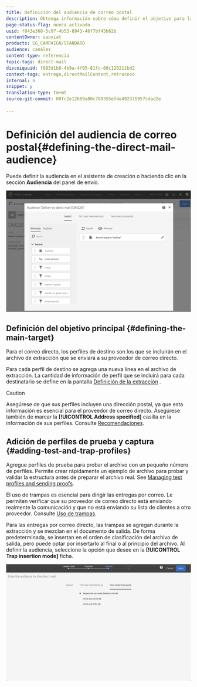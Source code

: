 ```yaml
---
title: Definición del audiencia de correo postal
description: Obtenga información sobre cómo definir el objetivo para la entrega directa de correo.
page-status-flag: nunca activado
uuid: f843e368-5c07-4b53-8943-46f7bf45b62b
contentOwner: sauviat
products: SG_CAMPAIGN/STANDARD
audience: canales
content-type: referencia
topic-tags: direct-mail
discoiquuid: f993d1b6-4b9a-4f95-81fc-60c126211bd2
context-tags: entrega,directMailContent,retroceso
internal: n
snippet: y
translation-type: tm+mt
source-git-commit: 00fc2e12669a00c788355ef4e492375957cdad2e

---
```



# Definición del audiencia de correo postal{#defining-the-direct-mail-audience}

Puede definir la audiencia en el asistente de creación o haciendo clic en la sección **Audiencia** del panel de envío.

![](assets/direct_mail_15.png)

## Definición del objetivo principal {#defining-the-main-target}

Para el correo directo, los perfiles de destino son los que se incluirán en el archivo de extracción que se enviará a su proveedor de correo directo.

Para cada perfil de destino se agrega una nueva línea en el archivo de extracción. La cantidad de información de perfil que se incluirá para cada destinatario se define en la pantalla [Definición de la extracción](#defining-the-extraction) .

>[!CAUTION]
>
>Asegúrese de que sus perfiles incluyen una dirección postal, ya que esta información es esencial para el proveedor de correo directo. Asegúrese también de marcar la **[!UICONTROL Address specified]** casilla en la información de sus perfiles. Consulte [Recomendaciones](../../channels/using/about-direct-mail.md#recommendations).

## Adición de perfiles de prueba y captura {#adding-test-and-trap-profiles}

Agregue perfiles de prueba para probar el archivo con un pequeño número de perfiles. Permite crear rápidamente un ejemplo de archivo para probar y validar la estructura antes de preparar el archivo real. See [Managing test profiles and sending proofs](../../sending/using/managing-test-profiles-and-sending-proofs.md).

El uso de trampas es esencial para dirigir las entregas por correo. Le permiten verificar que su proveedor de correo directo está enviando realmente la comunicación y que no está enviando su lista de clientes a otro proveedor. Consulte [Uso de trampas](../../sending/using/managing-test-profiles-and-sending-proofs.md#using-traps).

Para las entregas por correo directo, las trampas se agregan durante la extracción y se mezclan en el documento de salida. De forma predeterminada, se insertan en el orden de clasificación del archivo de salida, pero puede optar por insertarlo al final o al principio del archivo. Al definir la audiencia, seleccione la opción que desee en la **[!UICONTROL Trap insertion mode]** ficha.

![](assets/direct_mail_trap_insertion_mode.png)
